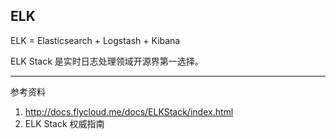 ## ELK

ELK = Elasticsearch + Logstash + Kibana

ELK Stack 是实时日志处理领域开源界第一选择。


--- 
参考资料
1. http://docs.flycloud.me/docs/ELKStack/index.html
2. ELK Stack 权威指南
